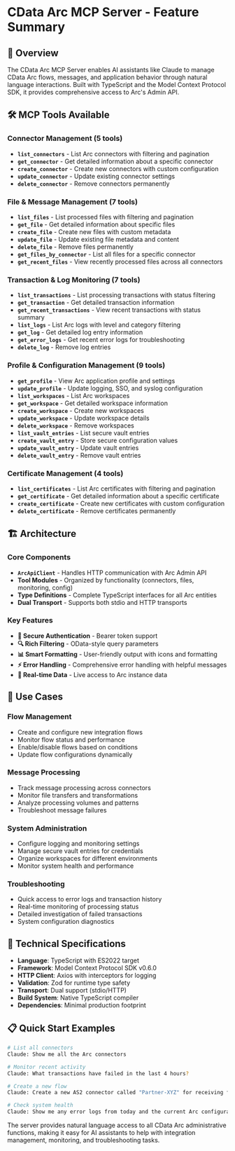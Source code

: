 # CData Arc MCP Server - Feature Summary

## 🚀 Overview

The CData Arc MCP Server enables AI assistants like Claude to manage CData Arc flows, messages, and application behavior through natural language interactions. Built with TypeScript and the Model Context Protocol SDK, it provides comprehensive access to Arc's Admin API.

## 🛠️ MCP Tools Available

### Connector Management (5 tools)
- **`list_connectors`** - List Arc connectors with filtering and pagination
- **`get_connector`** - Get detailed information about a specific connector
- **`create_connector`** - Create new connectors with custom configuration
- **`update_connector`** - Update existing connector settings
- **`delete_connector`** - Remove connectors permanently

### File & Message Management (7 tools)
- **`list_files`** - List processed files with filtering and pagination
- **`get_file`** - Get detailed information about specific files
- **`create_file`** - Create new files with custom metadata
- **`update_file`** - Update existing file metadata and content
- **`delete_file`** - Remove files permanently
- **`get_files_by_connector`** - List all files for a specific connector
- **`get_recent_files`** - View recently processed files across all connectors

### Transaction & Log Monitoring (7 tools)
- **`list_transactions`** - List processing transactions with status filtering
- **`get_transaction`** - Get detailed transaction information
- **`get_recent_transactions`** - View recent transactions with status summary
- **`list_logs`** - List Arc logs with level and category filtering
- **`get_log`** - Get detailed log entry information
- **`get_error_logs`** - Get recent error logs for troubleshooting
- **`delete_log`** - Remove log entries

### Profile & Configuration Management (9 tools)
- **`get_profile`** - View Arc application profile and settings
- **`update_profile`** - Update logging, SSO, and syslog configuration
- **`list_workspaces`** - List Arc workspaces
- **`get_workspace`** - Get detailed workspace information
- **`create_workspace`** - Create new workspaces
- **`update_workspace`** - Update workspace details
- **`delete_workspace`** - Remove workspaces
- **`list_vault_entries`** - List secure vault entries
- **`create_vault_entry`** - Store secure configuration values
- **`update_vault_entry`** - Update vault entries
- **`delete_vault_entry`** - Remove vault entries

### Certificate Management (4 tools)
- **`list_certificates`** - List Arc certificates with filtering and pagination
- **`get_certificate`** - Get detailed information about a specific certificate
- **`create_certificate`** - Create new certificates with custom configuration
- **`delete_certificate`** - Remove certificates permanently

## 🏗️ Architecture

### Core Components
- **`ArcApiClient`** - Handles HTTP communication with Arc Admin API
- **Tool Modules** - Organized by functionality (connectors, files, monitoring, config)
- **Type Definitions** - Complete TypeScript interfaces for all Arc entities
- **Dual Transport** - Supports both stdio and HTTP transports

### Key Features
- **🔐 Secure Authentication** - Bearer token support
- **🔍 Rich Filtering** - OData-style query parameters
- **📊 Smart Formatting** - User-friendly output with icons and formatting
- **⚡ Error Handling** - Comprehensive error handling with helpful messages
- **🔄 Real-time Data** - Live access to Arc instance data

## 🎯 Use Cases

### Flow Management
- Create and configure new integration flows
- Monitor flow status and performance
- Enable/disable flows based on conditions
- Update flow configurations dynamically

### Message Processing
- Track message processing across connectors
- Monitor file transfers and transformations
- Analyze processing volumes and patterns
- Troubleshoot message failures

### System Administration
- Configure logging and monitoring settings
- Manage secure vault entries for credentials
- Organize workspaces for different environments
- Monitor system health and performance

### Troubleshooting
- Quick access to error logs and transaction history
- Real-time monitoring of processing status
- Detailed investigation of failed transactions
- System configuration diagnostics

## 🔧 Technical Specifications

- **Language**: TypeScript with ES2022 target
- **Framework**: Model Context Protocol SDK v0.6.0
- **HTTP Client**: Axios with interceptors for logging
- **Validation**: Zod for runtime type safety
- **Transport**: Dual support (stdio/HTTP)
- **Build System**: Native TypeScript compiler
- **Dependencies**: Minimal production footprint

## 📋 Quick Start Examples

```bash
# List all connectors
Claude: Show me all the Arc connectors

# Monitor recent activity
Claude: What transactions have failed in the last 4 hours?

# Create a new flow
Claude: Create a new AS2 connector called "Partner-XYZ" for receiving files

# Check system health
Claude: Show me any error logs from today and the current Arc configuration
```

The server provides natural language access to all CData Arc administrative functions, making it easy for AI assistants to help with integration management, monitoring, and troubleshooting tasks.